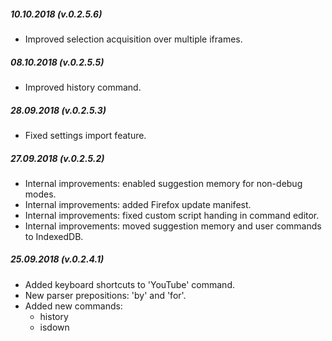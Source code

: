 ##### 10.10.2018 (v.0.2.5.6)

* Improved selection acquisition over multiple iframes.

##### 08.10.2018 (v.0.2.5.5)

* Improved history command.

##### 28.09.2018 (v.0.2.5.3)

* Fixed settings import feature.

##### 27.09.2018 (v.0.2.5.2)

* Internal improvements: enabled suggestion memory for non-debug modes.
* Internal improvements: added Firefox update manifest.
* Internal improvements: fixed custom script handing in command editor.
* Internal improvements: moved suggestion memory and user commands to IndexedDB.

##### 25.09.2018 (v.0.2.4.1)

* Added keyboard shortcuts to 'YouTube' command.
* New parser prepositions: 'by' and 'for'.
* Added new commands:
  * history
  * isdown
